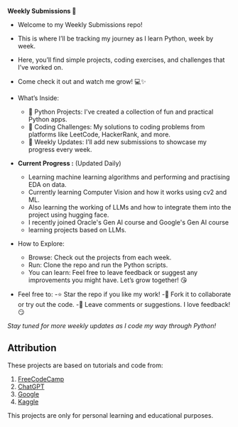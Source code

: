 **Weekly Submissions 🚀**

- Welcome to my Weekly Submissions repo! 
- This is where I’ll be tracking my journey as I learn Python, week by week. 
- Here, you’ll find simple projects, coding exercises, and challenges that I’ve worked on. 
- Come check it out and watch me grow! 💻✨

- What’s Inside:
    - 🐍 Python Projects: I've created a collection of fun and practical Python apps.
    - 🧩 Coding Challenges: My solutions to coding problems from platforms like LeetCode, HackerRank, and more.
    - 📅 Weekly Updates: I’ll add new submissions to showcase my progress every week.

- **Current Progress :** (Updated Daily)
    - Learning machine learning algorithms and performing and practising EDA on data.
    - Currently learning Computer Vision and how it works using cv2 and ML.
    - Also learning the working of LLMs and how to integrate them into the project using hugging face.
    - I recently joined Oracle's Gen AI course and Google's Gen AI course
    - learning projects based on LLMs.
    
- How to Explore:
    - Browse: Check out the projects from each week.
    - Run: Clone the repo and run the Python scripts.
    - You can learn: Feel free to leave feedback or suggest any improvements you might have. Let’s grow together! 😘

- Feel free to:
  -⭐️ Star the repo if you like my work!
  -📝 Fork it to collaborate or try out the code.
  -💬 Leave comments or suggestions. I love feedback! 😏

*Stay tuned for more weekly updates as I code my way through Python!*

## Attribution

These projects are based on tutorials and code from:
1. [FreeCodeCamp](https://www.freecodecamp.org/)
2. [ChatGPT](https://openai.com/chatgpt)
3. [Google](https://www.google.com/)
4. [Kaggle](https://www.kaggle.com/)

This projects are only for personal learning and educational purposes.

